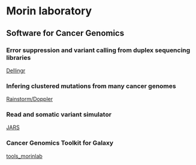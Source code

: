 # Morin laboratory
## Software for Cancer Genomics

### Error suppression and variant calling from duplex sequencing libraries
[Dellingr](https://github.com/morinlab/Dellingr)

### Infering clustered mutations from many cancer genomes

[Rainstorm/Doppler](https://github.com/rdmorin/mutation_rainstorm)

### Read and somatic variant simulator
[JARS](https://github.com/morinlab/JARS)

### Cancer Genomics Toolkit for Galaxy
[tools_morinlab](https://github.com/morinlab/tools-morinlab)

